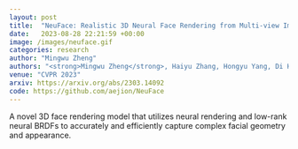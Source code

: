 ```yaml
---
layout: post
title:  "NeuFace: Realistic 3D Neural Face Rendering from Multi-view Images"
date:   2023-08-28 22:21:59 +00:00
image: /images/neuface.gif
categories: research
author: "Mingwu Zheng"
authors: "<strong>Mingwu Zheng</strong>, Haiyu Zhang, Hongyu Yang, Di Huang"
venue: "CVPR 2023"
arxiv: https://arxiv.org/abs/2303.14092
code: https://github.com/aejion/NeuFace
---
```

A novel 3D face rendering model that utilizes neural rendering and low-rank neural BRDFs to accurately and efficiently capture complex facial geometry and appearance.
